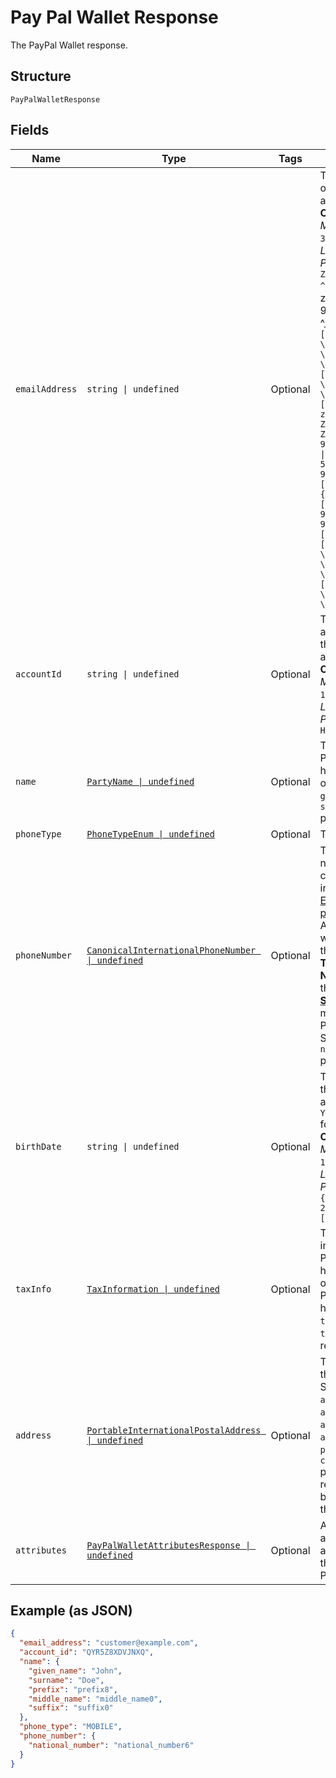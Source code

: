 
# Pay Pal Wallet Response

The PayPal Wallet response.

## Structure

`PayPalWalletResponse`

## Fields

| Name | Type | Tags | Description |
|  --- | --- | --- | --- |
| `emailAddress` | `string \| undefined` | Optional | The email address of the PayPal account holder.<br>**Constraints**: *Minimum Length*: `3`, *Maximum Length*: `254`, *Pattern*: `(?:[a-zA-Z0-9!#$%&'*+/=?^_`{\|}~-]+(?:\.[a-zA-Z0-9!#$%&'*+/=?^_`{\|}~-]+)*\|(?:[\x01-\x08\x0b\x0c\x0e-\x1f\x21\x23-\x5b\x5d-\x7f]\|\[\x01-\x09\x0b\x0c\x0e-\x7f])*")@(?:(?:[a-zA-Z0-9](?:[a-zA-Z0-9-]*[a-zA-Z0-9])?\.)+[a-zA-Z0-9](?:[a-zA-Z0-9-]*[a-zA-Z0-9])?\|\[(?:(?:(2(5[0-5]\|[0-4][0-9])\|1[0-9][0-9]\|[1-9]?[0-9]))\.){3}(?:(2(5[0-5]\|[0-4][0-9])\|1[0-9][0-9]\|[1-9]?[0-9])\|[a-zA-Z0-9-]*[a-zA-Z0-9]:(?:[\x01-\x08\x0b\x0c\x0e-\x1f\x21-\x5a\x53-\x7f]\|\[\x01-\x09\x0b\x0c\x0e-\x7f])+)\])` |
| `accountId` | `string \| undefined` | Optional | The PayPal-assigned ID for the PayPal account holder.<br>**Constraints**: *Minimum Length*: `13`, *Maximum Length*: `13`, *Pattern*: `^[2-9A-HJ-NP-Z]{13}$` |
| `name` | [`PartyName \| undefined`](../../doc/models/party-name.md) | Optional | The name of the PayPal account holder. Supports only the `given_name` and `surname` properties. |
| `phoneType` | [`PhoneTypeEnum \| undefined`](../../doc/models/phone-type-enum-1.md) | Optional | The phone type. |
| `phoneNumber` | [`CanonicalInternationalPhoneNumber \| undefined`](../../doc/models/canonical-international-phone-number.md) | Optional | The phone number, in its canonical international [E.164 numbering plan format](https://www.itu.int/rec/T-REC-E.164/en). Available only when you enable the **Contact Telephone Number** option in the <a href="https://www.paypal.com/cgi-bin/customerprofileweb?cmd=_profile-website-payments">**Profile & Settings**</a> for the merchant's PayPal account. Supports only the `national_number` property. |
| `birthDate` | `string \| undefined` | Optional | The birth date of the PayPal account holder in `YYYY-MM-DD` format.<br>**Constraints**: *Minimum Length*: `10`, *Maximum Length*: `10`, *Pattern*: `^[0-9]{4}-(0[1-9]\|1[0-2])-(0[1-9]\|[1-2][0-9]\|3[0-1])$` |
| `taxInfo` | [`TaxInformation \| undefined`](../../doc/models/tax-information.md) | Optional | The tax information of the PayPal account holder. Required only for Brazilian PayPal account holder's. Both `tax_id` and `tax_id_type` are required. |
| `address` | [`PortableInternationalPostalAddress \| undefined`](../../doc/models/portable-international-postal-address.md) | Optional | The address of the payer. Supports only the `address_line_1`, `address_line_2`, `admin_area_1`, `admin_area_2`, `postal_code`, and `country_code` properties. Also referred to as the billing address of the customer. |
| `attributes` | [`PayPalWalletAttributesResponse \| undefined`](../../doc/models/pay-pal-wallet-attributes-response.md) | Optional | Additional attributes associated with the use of a PayPal Wallet. |

## Example (as JSON)

```json
{
  "email_address": "customer@example.com",
  "account_id": "QYR5Z8XDVJNXQ",
  "name": {
    "given_name": "John",
    "surname": "Doe",
    "prefix": "prefix8",
    "middle_name": "middle_name0",
    "suffix": "suffix0"
  },
  "phone_type": "MOBILE",
  "phone_number": {
    "national_number": "national_number6"
  }
}
```

